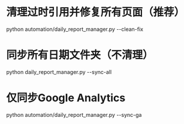 # 清理过时引用并修复所有页面（推荐）
python automation/daily_report_manager.py --clean-fix

# 同步所有日期文件夹（不清理）
python daily_report_manager.py --sync-all

# 仅同步Google Analytics
python automation/daily_report_manager.py --sync-ga